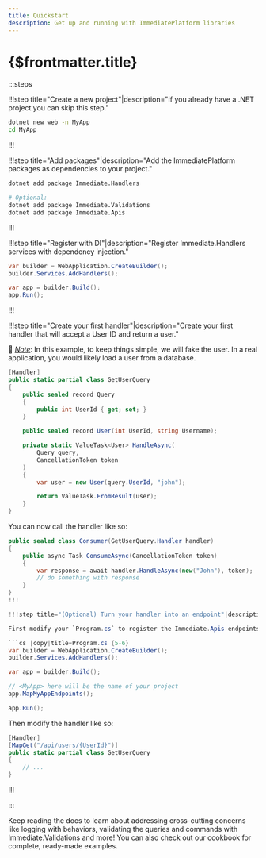```yaml
---
title: Quickstart
description: Get up and running with ImmediatePlatform libraries
---
```


# {$frontmatter.title}

:::steps

!!!step title="Create a new project"|description="If you already have a .NET project you can skip this step."

```bash |copy|title=terminal
dotnet new web -n MyApp
cd MyApp
```

!!!

!!!step title="Add packages"|description="Add the ImmediatePlatform packages as dependencies to your project."

```bash |title=terminal
dotnet add package Immediate.Handlers

# Optional:
dotnet add package Immediate.Validations
dotnet add package Immediate.Apis
```

!!!

!!!step title="Register with DI"|description="Register Immediate.Handlers services with dependency injection."

```cs |copy|title=Program.cs {2}
var builder = WebApplication.CreateBuilder();
builder.Services.AddHandlers();

var app = builder.Build();
app.Run();
```

!!!

!!!step title="Create your first handler"|description="Create your first handler that will accept a User ID and return a user."

📝 _<u>Note</u>_: In this example, to keep things simple, we will fake the user. In a real application, you would likely load a user from a database.

```cs |copy|title=GetUserQuery.cs
[Handler]
public static partial class GetUserQuery
{
	public sealed record Query
	{
		public int UserId { get; set; }
	}

	public sealed record User(int UserId, string Username);

	private static ValueTask<User> HandleAsync(
		Query query,
		CancellationToken token
	)
	{
		var user = new User(query.UserId, "john");

		return ValueTask.FromResult(user);
	}
}
```

You can now call the handler like so:

````cs |copy|title=Consumer.cs
public sealed class Consumer(GetUserQuery.Handler handler)
{
	public async Task ConsumeAsync(CancellationToken token)
	{
		var response = await handler.HandleAsync(new("John"), token);
		// do something with response
	}
}
!!!

!!!step title="(Optional) Turn your handler into an endpoint"|description="If you have opted to install Immediate.Apis you can easily turn your handler into an API endpoint."

First modify your `Program.cs` to register the Immediate.Apis endpoints, like so:

```cs |copy|title=Program.cs {5-6}
var builder = WebApplication.CreateBuilder();
builder.Services.AddHandlers();

var app = builder.Build();

// <MyApp> here will be the name of your project
app.MapMyAppEndpoints();

app.Run();
````

Then modify the handler like so:

```cs |copy|title=GetUserQuery.cs {2}
[Handler]
[MapGet("/api/users/{UserId}")]
public static partial class GetUserQuery
{
	// ...
}
```

!!!

:::

Keep reading the docs to learn about addressing cross-cutting concerns like logging with behaviors, validating the queries and commands with Immediate.Validations and more! You can also check out our cookbook for complete, ready-made examples.
